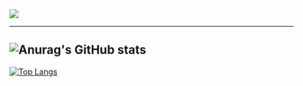 <a href="https://leetcode.cn/u/lcls/">
  <img src="https://stats.justsong.cn/api/leetcode?username=lcls&cn=true&theme=dark">
</a>

---
![Anurag's GitHub stats](https://github-readme-stats.vercel.app/api?username=coolCicada&show_icons=true&theme=radical)
---
[![Top Langs](https://github-readme-stats.vercel.app/api/top-langs/?username=anuraghazra&layout=compact)](https://github.com/anuraghazra/github-readme-stats)

